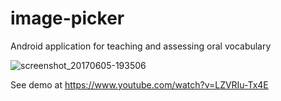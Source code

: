# image-picker
Android application for teaching and assessing oral vocabulary

![screenshot_20170605-193506](https://cloud.githubusercontent.com/assets/15718174/26795524/3ec4157a-4a26-11e7-9c84-b88677dcb35c.png)

See demo at https://www.youtube.com/watch?v=LZVRIu-Tx4E
